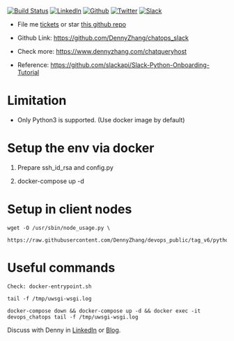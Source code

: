 [![Build Status](https://travis-ci.org/DennyZhang/chatops_slack.svg?branch=master)](https://travis-ci.org/DennyZhang/chatops_slack) [![LinkedIn](https://www.dennyzhang.com/wp-content/uploads/sns/linkedin.png)](https://www.linkedin.com/in/dennyzhang001) [![Github](https://www.dennyzhang.com/wp-content/uploads/sns/github.png)](https://github.com/DennyZhang) [![Twitter](https://www.dennyzhang.com/wp-content/uploads/sns/twitter.png)](https://twitter.com/dennyzhang001) [![Slack](https://www.dennyzhang.com/wp-content/uploads/sns/slack.png)](https://www.dennyzhang.com/slack)
- File me [tickets](https://github.com/DennyZhang/chatops_slack/issues) or star [this github repo](https://github.com/DennyZhang/chatops_slack)
- Github Link: https://github.com/DennyZhang/chatops_slack

- Check more: https://www.dennyzhang.com/chatqueryhost
- Reference: https://github.com/slackapi/Slack-Python-Onboarding-Tutorial

# Limitation
- Only Python3 is supported. (Use docker image by default)

# Setup the env via docker

1. Prepare ssh_id_rsa and config.py

2. docker-compose up -d

# Setup in client nodes
```
wget -O /usr/sbin/node_usage.py \
     https://raw.githubusercontent.com/DennyZhang/devops_public/tag_v6/python/node_usage/node_usage.py
```

# Useful commands
```
Check: docker-entrypoint.sh

tail -f /tmp/uwsgi-wsgi.log

docker-compose down && docker-compose up -d && docker exec -it devops_chatops tail -f /tmp/uwsgi-wsgi.log
```

Discuss with Denny in [LinkedIn](https://www.linkedin.com/in/dennyzhang001) or [Blog](https://www.dennyzhang.com).
